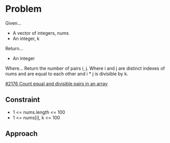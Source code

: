 
# Problem
Given...
- A vector of integers, nums
- An integer, k

Return...
- An integer

Where...
Return the number of pairs i, j. Where i and j are distinct indexes of nums and 
are equal to each other and i * j is divisible by k.

[#2176 Count equal and divisible pairs in an array](https://leetcode.com/problems/count-equal-and-divisible-pairs-in-an-array/description/?envType=daily-question&envId=2025-04-17)

## Constraint
- 1 <= nums.length <= 100
- 1 <= nums\[i], k <= 100

## Approach
